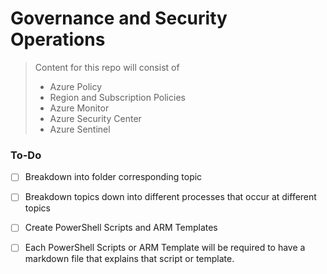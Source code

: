 # Governance and Security Operations
> Content for this repo will consist of
> - Azure Policy
> - Region and Subscription Policies
> - Azure Monitor
> - Azure Security Center
> - Azure Sentinel




### To-Do

- [ ] Breakdown into folder corresponding topic
- [ ] Breakdown topics down into different processes that occur at different topics
- [ ] Create PowerShell Scripts and ARM Templates
- [ ] Each PowerShell Scripts or ARM Template will be required to have a markdown file that explains that script or template.



